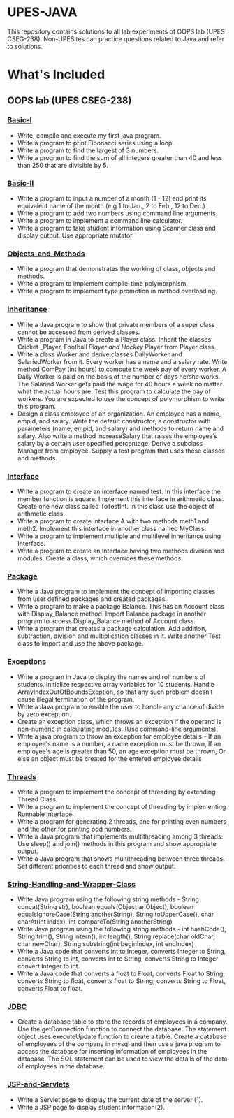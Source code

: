 # UPES-JAVA
This repository contains solutions to all lab experiments of OOPS lab (UPES CSEG-238). Non-UPESites can practice questions related to Java and refer to solutions.


# What's Included

## OOPS lab (UPES CSEG-238)

### [Basic-I](/Basic)

- Write, compile and execute my first java program.
- Write a program to print Fibonacci series using a loop.
- Write a program to find the largest of 3 numbers.
- Write a program to find the sum of all integers greater than 40 and less than 250 that are divisible by 5.

### [Basic-II](/Basic-II)

- Write a program to input a number of a month (1 - 12) and print its equivalent name of the month (e.g 1 to Jan., 2 to Feb., 12 to Dec.)
- Write a program to add two numbers using command line arguments.
- Write a program to implement a command line calculator.
- Write a program to take student information using Scanner class and display output. Use appropriate mutator.
  
### [Objects-and-Methods](/Objects-and-Methods)

- Write a program that demonstrates the working of class, objects and methods.
- Write a program to implement compile-time polymorphism.
- Write a program to implement type promotion in method overloading.
 
### [Inheritance](/Inheritance)

- Write a Java program to show that private members of a super class cannot be accessed from derived classes.
- Write a program in Java to create a Player class. Inherit the classes Cricket _Player, Football _Player and Hockey_ Player from Player class.
- Write a class Worker and derive classes DailyWorker and SalariedWorker from it. Every worker has a name and a salary rate. Write method ComPay (int hours) to compute the week pay of every worker. A Daily Worker is paid on the basis of the number of days he/she works. The Salaried Worker gets paid the wage for 40 hours a week no matter what the actual hours are. Test this program to calculate the pay of workers. You are expected to use the concept of polymorphism to write this program.
- Design a class employee of an organization. An employee has a name, empid, and salary. Write the default constructor, a constructor with parameters (name, empid, and salary) and methods to return name and salary. Also write a method increaseSalary that raises the employee’s salary by a certain user specified percentage. Derive a subclass Manager from employee. Supply a test program that uses these classes and methods.

### [Interface](/Interface)

- Write a program to create an interface named test. In this interface the member function is square. Implement this interface in arithmetic class. Create one new class called ToTestInt. In this class use the object of arithmetic class.
- Write a program to create interface A with two methods meth1 and meth2. Implement this interface in another class named MyClass.
- Write a program to implement multiple and multilevel inheritance using Interface.
- Write a program to create an Interface having two methods division and modules. Create a class, which overrides these methods.

### [Package](/Package)

- Write a Java program to implement the concept of importing classes from user defined packages and created packages.
- Write a program to make a package Balance. This has an Account class with Display_Balance method. Import Balance package in another program to access Display_Balance method of Account class.
- Write a program that creates a package calculation. Add addition, subtraction, division and multiplication classes in it. Write another Test class to import and use the above package.

### [Exceptions](/Exceptions)

- Write a program in Java to display the names and roll numbers of students. Initialize respective array variables for 10 students. Handle ArrayIndexOutOfBoundsExeption, so that any such problem doesn’t cause illegal termination of the program.
- Write a Java program to enable the user to handle any chance of divide by zero exception.
- Create an exception class, which throws an exception if the operand is non-numeric in calculating
modules. (Use command-line arguments).
- Write a java program to throw an exception for employee details - If an employee's name is a number, a name exception must be thrown, If an employee's age is greater than 50, an age exception must be thrown, Or else an object must be created for the entered employee details

### [Threads](/Threads)

- Write a program to implement the concept of threading by extending Thread Class.
- Write a program to implement the concept of threading by implementing Runnable interface.
- Write a program for generating 2 threads, one for printing even numbers and the other for printing odd numbers.
- Write a Java program that implements multithreading among 3 threads. Use  sleep() and join() methods in this program and show appropriate output.
- Write a Java program that shows multithreading between three threads. Set different priorities to each thread and show output.

### [String-Handling-and-Wrapper-Class](/String-Handling-and-Wrapper-Class)

- Write Java program using the following string methods - String concat(String str), boolean equals(Object anObject), boolean equalsIgnoreCase(String anotherString), String toUpperCase(), char charAt(int index), int compareTo(String anotherString)
- Write Java program using the following string methods - int hashCode(), String trim(), String intern(), int length(), String replace(char oldChar, char newChar), String substring(int beginIndex, int endIndex)
- Write a Java code that converts int to Integer, converts Integer to String, converts String to int, converts int to String, converts String to Integer convert Integer to int.
- Write a Java code that converts a float to Float, converts Float to String, converts String to float, converts float to String, converts String to Float, converts Float to float.

### [JDBC](/JDBC)

- Create a database table to store the records of employees in a company. Use the getConnection function to connect the database. The statement object uses executeUpdate function to create a table. Create a database of employees of the company in mysql and then use a java program to access the database for inserting information of employees in the database. The SQL statement can be used to view the details of the data of employees in the database.

### [JSP-and-Servlets](/JSP-and-Servlets)

- Write a Servlet page to display the current date of the server (1).
- Write a JSP page to display student information(2).





